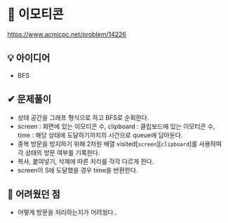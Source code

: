 # 🔎 이모티콘

https://www.acmicpc.net/problem/14226

## 💡 아이디어

- BFS

## ✔ 문제풀이

- 상태 공간을 그래프 형식으로 하고 BFS로 순회한다.
- screen : 화면에 있는 이모티콘 수, clipboard : 클립보드에 있는 이모티콘 수, time : 해당 상태에 도달하기까지의 시간으로 queue에 담아둔다.
- 중복 방문을 방지하기 위해 2차원 배열 visited[`screen`][`clipboard`]를 사용하여 각 상태의 방문 여부를 기록한다.
- 복사, 붙여넣기, 삭제에 따른 처리를 각각 다르게 한다.
- screen이 S에 도달했을 경우 time을 반환한다.

## 🤕 어려웠던 점

- 어떻게 방문을 처리하는지가 어려웠다..
